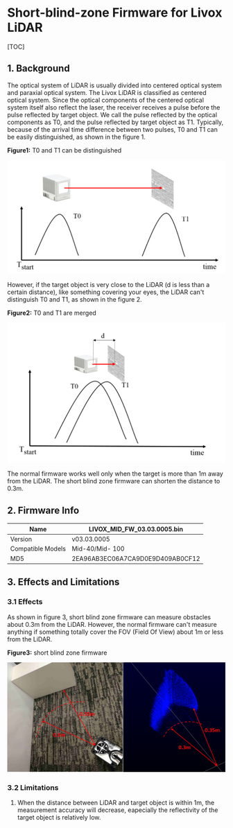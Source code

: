 # Short-blind-zone Firmware for Livox LiDAR



[TOC]



## 1. Background

The optical system of LiDAR is usually divided into centered optical system and paraxial optical system. The Livox LiDAR is classified as centered optical system. Since the optical components of the centered optical system itself also reflect the laser, the receiver receives a pulse before the pulse reflected by target object. We call the pulse reflected by the optical components as T0, and the pulse reflected by target object as T1. Typically, because of the arrival time difference between two pulses, T0 and T1 can be easily distinguished, as shown in the figure 1.

**Figure1:** T0 and T1 can be distinguished

![](doc/1.png)

However, if the target object is very close to the LiDAR (d is less than a certain distance), like something covering your eyes, the LiDAR can't distinguish T0 and T1, as shown in the figure 2. 

**Figure2:** T0 and T1 are merged

![](doc/2.png)

The normal firmware works well only when the target is more than 1m away from the LiDAR. The short blind zone firmware can shorten the distance to 0.3m.

## 2. Firmware Info



| Name              | LIVOX_MID_FW_03.03.0005.bin      |
| ----------------- | -------------------------------- |
| Version           | v03.03.0005                      |
| Compatible Models | Mid-40/Mid- 100                  |
| MD5               | 2EA96AB3EC06A7CA9D0E9D409AB0CF12 |



## 3. Effects and Limitations

### 3.1 Effects

As shown in figure 3, short blind zone firmware can measure obstacles about 0.3m from the LiDAR. However, the normal firmware can't measure anything if something totally cover the FOV (Field Of View) about 1m or less from the LiDAR.

**Figure3:** short blind zone firmware

![](doc/3.png)

### 3.2 Limitations

1. When the distance between LiDAR and target object is within 1m, the measurement accuracy will decrease, eapecially the reflectivity of the target object is relatively low.
